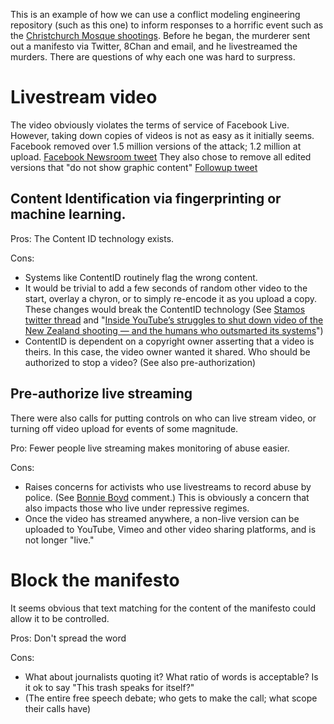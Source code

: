 This is an example of how we can use a conflict modeling engineering repository (such as this one) to inform responses to a horrific event such as the [Christchurch Mosque shootings](https://en.wikipedia.org/wiki/Christchurch_mosque_shootings).  Before he began, the murderer sent out a manifesto via Twitter, 8Chan and email, and he livestreamed the murders.  There are questions of why each one was hard to surpress.

# Livestream video
The video obviously violates the terms of service of Facebook Live.  However, taking down copies of videos is not as easy as it initially seems.  Facebook removed over 1.5 million versions of the attack; 1.2 million at upload. [Facebook Newsroom tweet](https://twitter.com/fbnewsroom/status/1107117981358682112) They also chose to remove all edited versions that "do not show graphic content" [Followup tweet](https://twitter.com/fbnewsroom/status/1107117981828431872)

## Content Identification via fingerprinting or machine learning.
Pros: The Content ID technology exists.

Cons: 
* Systems like ContentID routinely flag the wrong content. 
* It would be trivial to add a few seconds of random other video to the start, overlay a chyron, or to simply re-encode it as you upload a copy.  These changes would break the ContentID technology (See [Stamos twitter thread](https://threadreaderapp.com/thread/1106650393902104578.html) and "[Inside YouTube’s struggles to shut down video of the New Zealand shooting — and the humans who outsmarted its systems](https://www.washingtonpost.com/technology/2019/03/18/inside-youtubes-struggles-shut-down-video-new-zealand-shooting-humans-who-outsmarted-its-systems/)")
* ContentID is dependent on a copyright owner asserting that a video is theirs. In this case, the video owner wanted it shared. Who should be authorized to stop a video?  (See also pre-authorization)


## Pre-authorize live streaming
There were also calls for putting controls on who can live stream video, or turning off video upload for events of some magnitude.

Pro: Fewer people live streaming makes monitoring of abuse easier.

Cons: 
* Raises concerns for activists who use livestreams to record abuse by police.  (See [Bonnie Boyd](https://twitter.com/BonnieCeit/status/1106755184695361536) comment.) This is obviously a concern that also impacts those who live under repressive regimes.
* Once the video has streamed anywhere, a non-live version can be uploaded to YouTube, Vimeo and other video sharing platforms, and is not longer "live."

# Block the manifesto
It seems obvious that text matching for the content of the manifesto could allow it to be controlled.

Pros: Don't spread the word

Cons: 
* What about journalists quoting it?  What ratio of words is acceptable?  Is it ok to say "This trash speaks for itself?"  
* (The entire free speech debate; who gets to make the call; what scope their calls have)
